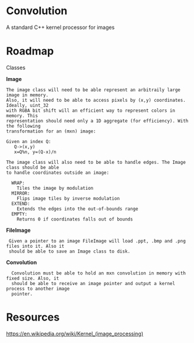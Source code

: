 # Convolution
A standard  C++ kernel processor for images
 
# Roadmap

Classes

  **Image** 
    
    The image class will need to be able represent an arbitraily large image in memory. 
    Also, it will need to be able to access pixels by (x,y) coordinates. Ideally, uint_32
    with RGBA bit shift will an efficient way to represent colors in memory. This
    representation should need only a 1D aggregate (for efficiency). With the following
    transformation for an (mxn) image:
    
    Given an index Q:
       Q->(x,y)
       x=Q%n, y=(Q-x)/n
    
    The image class will also need to be able to handle edges. The Image class should be able
    to handle coordinates outside an image:
    
      WRAP:
        Tiles the image by modulation
      MIRROR:
        Flips image tiles by inverse modulation
      EXTEND:
        Extends the edges into the out-of-bounds range
      EMPTY:
        Returns 0 if coordinates falls out of bounds
   
   **FileImage**     
     
     Given a pointer to an image FileImage will load .ppt, .bmp and .png files into it. Also it
     should be able to save an Image class to disk.
     
   **Convolution**
      
      Convolution must be able to hold an mxn convolution in memory with fixed size. Also, it 
      should be able to receive an image pointer and output a kernel process to another image 
      pointer.
 
# Resources

  https://en.wikipedia.org/wiki/Kernel_(image_processing)
       
